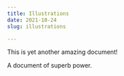 ```yaml
---
title: Illustrations
date: 2021-10-24
slug: illustrations

---
```

This is yet another amazing document!

A document of superb power. 